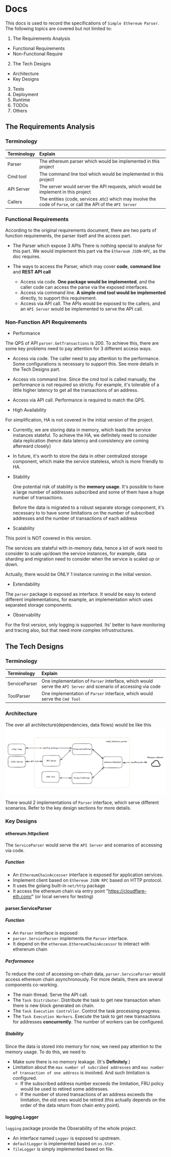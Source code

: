 # Docs

This docs is used to record the specifications of `Simple Ethereum Parser`. The following topics are covered but not limited to:

1. The Requirements Analysis 
  * Functional Requirements 
  * Non-Functional Require
2. The Tech Designs 
  * Architecture
  * Key Designs
3. Tests
4. Deployment 
5. Runtime
6. TODOs 
7. Others



## The Requirements Analysis 

### Terminology
|Terminology|Explain|
|:-- | :-- |
| Parser | The ethereum parser which would be implemented in this project |
| Cmd tool | The command line tool which would be implemented in this project |
| API Server | The server would server the API requests, which would be implement in this project| 
| Callers | The entities (code, services .etc) which may involve the code of `Parse`, or call the API of the `API Server` |


### Functional Requirements 

According to the original requirements document, there are two parts of function requirements, the parser itself and the access part.
* The Parser which expose 3 APIs 
  There is nothing special to analyse for this part. We would implement this part via the `Ethereum JSON-RPC`, as the doc requires.

* The ways to access the Parser, which may cover **code**, **command line** and **REST API call**  
  * Access via code. **One package would be implemented**, and the caller code can access the parse via the exposed interfaces.
  * Access via command line. **A simple cmd tool would be implemented** directly, to support this requirement.
  * Access via API call. The APIs would be exposed to the callers, and an `API Server` would be implemented to serve the API call. 

### Non-Function API Requirements

* Performance

The QPS of API `parser.GetTransactions` is 200. To achieve this, there are some key problems need to pay attention for 3 different access ways.
  * Access via code. The caller need to pay attention to the performance. Some configurations is necessary to support this. See more details in the Tech Designs part.
  * Access vis command line. Since the cmd tool is called manually, the performance is not required so strictly. For example, it's tolerable of a little higher latency to get all the transactions of an address.
  * Access via API call. Performance is required to match the QPS.

* High Availability

For simplification, HA is not covered in the initial version of the project.  
  * Currently, we are storing data in memory, which leads the service instances stateful. To achieve the HA, we definitely need to consider data replication (hence data latency and consistency are coming afterward closely) 
  * In future, it's worth to store the data in other centralized storage component, which make the service stateless, which is more friendly to HA.

* Stability

  One potential risk of stability is the **memory usage**. It's possible to have a large number of addresses subscribed and some of them have a huge number of transactions. 

  Before the data is migrated to a robust separate storage component, it's necessary to to have some limitations on the number of subscribed addresses and the number of transactions of each address
  

* Scalability  

This point is NOT covered in this version. 

The services are stateful with in-memory data, hence a lot of work need to consider to scale up/down the service instances, for example, data sharding and migration need to consider when the service is scaled up or down. 

Actually, there would be ONLY 1 instance running in the initial version.


* Extendability 

The `parser` package is exposed as interface. It would be easy to extend different implementations, for example, an implementation which uses separated storage components. 
  
* Observability

For the first version, only logging is supported.  Its' better to have monitoring and tracing also, but that need more complex infrustructures.
    
## The Tech Designs 

### Terminology
|Terminology|Explain|
|:-- | :-- |
| ServiceParser| One implementation of `Parser` interface, which would serve the `API Server` and scenario of accessing via code |
| ToolParser | One implementation of `Parser` interface, which would serve the `Cmd Tool` |

### Architecture

The over all architecture(dependencies, data flows) would be like this
![architecture](images/architecture.png)

There would 2 implementations of `Parser` interface, which serve different scenarios. Refer to the key design sections for more details.


### Key Designs

#### ethereum.httpclient 

The `ServiceParser` would serve the `API Server` and scenarios of accessing via code.  

##### Function

* An `EthereumChainAccesser` interface is exposed for application services.
* Implement client based on `Ethereum JSON RPC` based on HTTP protocol.
* It uses the golang built-in `net/http` package
* It access the ethereum chain via entry point "https://cloudflare-eth.com/" (or local servers for testing)

#### parser.ServiceParser

##### Function

* An `Parser` interface is exposed
* `parser.ServiceParser` implements the `Parser` interface.
* It depend on the `ethereum.EthereumChainAccessor` to interact with ethererum chain


##### Performance

To reduce the cost of accessing on-chain data, `parser.ServiceParser` would access ethereum chain asynchronously. For more details, there are several components co-working.

* The main thread. Serve the API call.
* The `Task Distributer`. Distribute the task to get new transaction when there is new block generated on chain.
* The `Task Execution Controller`. Control the task processing progress.
* The `Task Execution Workers`. Execute the task to get new transactions for addresses **concurrently**. The number of workers can be configured. 

##### Stability

Since the data is stored into memory for now, we need pay attention to the memory usage. To do this, we need to

* Make sure there is no memory leakage. (It's **Definitely**.)
* Limitation about the `max number of subcribed addresses` and `max number of transaction of one address` is involved. And such limitation is configured.
    * If the subscribed address number exceeds the limitation, FRU policy would be used to retired some addresses.
    * If the number of stored transactions of an address exceeds the limitation, the old ones would be retired (this actually depends on the order of the data return from chain entry point).

#### logging.Logger

`logging` package provide the Obserability of the whole project.

* An interface named `Logger` is exposed to upstream. 
* `defaultLogger` is implemented based on `os.Std*`.
* `fileLogger` is simply implemented based on file.
